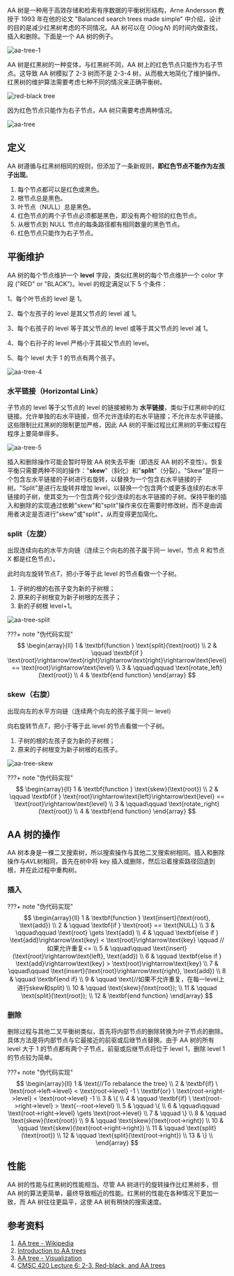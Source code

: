 AA 树是一种用于高效存储和检索有序数据的平衡树形结构，Arne Andersson 教授于 1993 年在他的论文 "Balanced search trees made simple" 中介绍，设计的目的是减少红黑树考虑的不同情况。AA 树可以在 $O(\log N)$ 的时间内做查找，插入和删除。下面是一个 AA 树的例子。

![aa-tree-1](images/aa-tree-1.jpg)

AA 树是红黑树的一种变体，与红黑树不同，AA 树上的红色节点只能作为右子节点。这导致 AA 树模拟了 2-3 树而不是 2-3-4 树，从而极大地简化了维护操作。红黑树的维护算法需要考虑七种不同的情况来正确平衡树。

![red-black tree](images/aa-tree-2.svg)

因为红色节点只能作为右子节点，AA 树只需要考虑两种情况。

![aa-tree](images/aa-tree-3.svg)

## 定义

AA 树遵循与红黑树相同的规则，但添加了一条新规则，**即红色节点不能作为左孩子出现**。

1.  每个节点都可以是红色或黑色。
2.  根节点总是黑色。
3.  叶节点（NULL）总是黑色。
4.  红色节点的两个子节点必须都是黑色，即没有两个相邻的红色节点。
5.  从根节点到 NULL 节点的每条路径都有相同数量的黑色节点。
6.  红色节点只能作为右子节点。

## 平衡维护

AA 树的每个节点维护一个 **level** 字段，类似红黑树的每个节点维护一个 color 字段 ("RED" or "BLACK")。level 的规定满足以下 5 个条件：

1、每个叶节点的 level 是 1。

2、每个左孩子的 level 是其父节点的 level 减 1。

3、每个右孩子的 level 等于其父节点的 level 或等于其父节点的 level 减 1。

4、每个右孙子的 level 严格小于其祖父节点的 level。

5、每个 level 大于 1 的节点有两个孩子。

![aa-tree-4](images/aa-tree-4.jpg)

### 水平链接（Horizontal Link）

子节点的 level 等于父节点的 level 的链接被称为 **水平链接**，类似于红黑树中的红链接。允许单独的右水平链接，但不允许连续的右水平链接；不允许左水平链接。这些限制比红黑树的限制更加严格，因此 AA 树的平衡过程比红黑树的平衡过程在程序上要简单得多。

![aa-tree-5](images/aa-tree-5.jpg)

插入和删除操作可能会暂时导致 AA 树失去平衡（即违反 AA 树的不变性）。恢复平衡只需要两种不同的操作："**skew**"（斜化）和"**split**"（分裂）。"Skew"是将一个包含左水平链接的子树进行右旋转，以替换为一个包含右水平链接的子树。"Split"是进行左旋转并增加 level，以替换一个包含两个或更多连续的右水平链接的子树，使其变为一个包含两个较少连续的右水平链接的子树。保持平衡的插入和删除的实现通过依赖"skew"和"split"操作来仅在需要时修改树，而不是由调用者决定是否进行"skew"或"split"，从而变得更加简化。

### split（左旋）

出现连续向右的水平方向链（连续三个向右的孩子属于同一 level，节点 R 和节点 X 都是红色节点）。

此时向左旋转节点*T*，把小于等于此 level 的节点看做一个子树。

1.  子树的根的右孩子变为新的子树根；
2.  原来的子树根变为新子树根的左孩子；
3.  新的子树根 level+1。

![aa-tree-split](images/aa-tree-split.svg)

???+ note "伪代码实现"
    $$
    \begin{array}{ll}
    1 & \textbf{function } \text{split}(\text{root}) \\
    2 & \qquad \textbf{if } \text{root}\rightarrow\text{right}\rightarrow\text{right}\rightarrow\text{level} == \text{root}\rightarrow\text{level} \\
    3 & \qquad\qquad \text{rotate_left}(\text{root}) \\
    4 & \textbf{end function}
    \end{array}
    $$

### skew（右旋）

出现向左的水平方向链（连续两个向左的孩子属于同一 level）

向右旋转节点*T*，把小于等于此 level 的节点看做一个子树。

1.  子树的根的左孩子变为新的子树根；
2.  原来的子树根变为新子树根的右孩子。

![aa-tree-skew](images/aa-tree-skew.svg)

???+ note "伪代码实现"
    $$
    \begin{array}{ll}
    1 & \textbf{function } \text{skew}(\text{root}) \\
    2 & \qquad \textbf{if } \text{root}\rightarrow\text{left}\rightarrow\text{level} == \text{root}\rightarrow\text{level} \\
    3 & \qquad\qquad \text{rotate_right}(\text{root}) \\
    4 & \textbf{end function}
    \end{array}
    $$

## AA 树的操作

AA 树本身是一棵二叉搜索树，所以搜索操作与其他二叉搜索树相同。插入和删除操作与*AVL*树相同，首先在树中将 key 插入或删除，然后沿着搜索路径回退到根，并在此过程中重构树。

### 插入

???+ note "伪代码实现"
    $$
    \begin{array}{ll}
    1 & \textbf{function } \text{insert}(\text{root}, \text{add}) \\
    2 & \qquad \textbf{if } \text{root} == \text{NULL} \\
    3 & \qquad\qquad \text{root} \gets \text{add} \\
    4 & \qquad \textbf{else if } \text{add}\rightarrow\text{key} < \text{root}\rightarrow\text{key} \qquad //如果允许重复<= \\ 
    5 & \qquad\qquad \text{insert}(\text{root}\rightarrow\text{left}, \text{add}) \\
    6 & \qquad \textbf{else if } \text{add}\rightarrow\text{key} > \text{root}\rightarrow\text{key} \\
    7 & \qquad\qquad \text{insert}(\text{root}\rightarrow\text{right}, \text{add}) \\
    8 & \qquad \textbf{end if} \\
    9 & \qquad \text{//如果不允许重复，在每一level上进行skew和split} \\
    10 & \qquad \text{skew}(\text{root}); \\
    11 & \qquad \text{split}(\text{root}); \\
    12 & \textbf{end function}
    \end{array}
    $$

### 删除

删除过程与其他二叉平衡树类似，首先将内部节点的删除转换为叶子节点的删除。具体方法是将内部节点与它最接近的前驱或后继节点替换。由于 AA 树的所有 level 大于 1 的节点都有两个子节点，前驱或后继节点将位于 level 1，删除 level 1 的节点较为简单。

???+ note "伪代码实现"
    $$
    \begin{array}{ll}
    1 &  \text{//To rebalance the tree} \\
    2 &  \textbf{if} \ \text{root->left->level} < \text{root->level} -1 \ \textbf{or} \ \text{root->right->level} < \text{root->level} -1 \\
    3 &  \{ \\
    4 & \qquad \textbf{if} \ \text{root->right->level} > \text{--root->level} \\
    5 & \qquad \{ \\
    6 & \qquad\qquad \text{root->right->level} \gets \text{root->level} \\
    7 & \qquad \} \\
    8 & \qquad \text{skew}(\text{root}) \\
    9 & \qquad \text{skew}(\text{root->right}) \\
    10 & \qquad \text{skew}(\text{root->right->right}) \\
    11 & \qquad \text{split}(\text{root}) \\
    12 & \qquad \text{split}(\text{root->right}) \\
    13 &  \} \\
    \end{array}
    $$

## 性能

AA 树的性能与红黑树的性能相当。尽管 AA 树进行的旋转操作比红黑树多，但 AA 树的算法更简单，最终导致相近的性能。红黑树的性能在各种情况下更加一致，而 AA 树往往更扁平，这使 AA 树有稍快的搜索速度。

## 参考资料

1.  [AA tree - Wikipedia](https://en.wikipedia.org/wiki/AA_tree)
2.  [Introduction to AA trees](https://iq.opengenus.org/aa-trees/)
3.  [AA tree - Visualization](https://kubokovac.eu/gnarley-trees/AAtree.html)
4.  [CMSC 420 Lecture 6: 2-3, Red-black, and AA trees](https://www.cs.umd.edu/class/fall2019/cmsc420-0201/Lects/lect06-aa.pdf)
